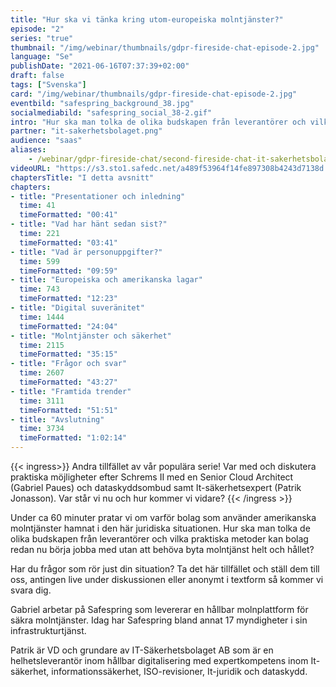 ```yaml
---
title: "Hur ska vi tänka kring utom-europeiska molntjänster?"
episode: "2"
series: "true"
thumbnail: "/img/webinar/thumbnails/gdpr-fireside-chat-episode-2.jpg"
language: "Se"
publishDate: "2021-06-16T07:37:39+02:00"
draft: false
tags: ["Svenska"]
card: "/img/webinar/thumbnails/gdpr-fireside-chat-episode-2.jpg"
eventbild: "safespring_background_38.jpg"
socialmediabild: "safespring_social_38-2.gif"
intro: "Hur ska man tolka de olika budskapen från leverantörer och vilka praktiska metoder kan bolag redan nu börja jobba med utan att behöva byta molntjänst helt och hållet?"
partner: "it-sakerhetsbolaget.png"
audience: "saas"
aliases:
    - /webinar/gdpr-fireside-chat/second-fireside-chat-it-sakerhetsbolaget/
videoURL: "https://s3.sto1.safedc.net/a489f53964f14fe897308b4243d7138d:processedvideos/gdpr-fireside-chat-episode-2/master.m3u8"
chaptersTitle: "I detta avsnitt"
chapters:
- title: "Presentationer och inledning"
  time: 41
  timeFormatted: "00:41"
- title: "Vad har hänt sedan sist?"
  time: 221
  timeFormatted: "03:41"
- title: "Vad är personuppgifter?"
  time: 599
  timeFormatted: "09:59"
- title: "Europeiska och amerikanska lagar"
  time: 743
  timeFormatted: "12:23"
- title: "Digital suveränitet"
  time: 1444
  timeFormatted: "24:04"
- title: "Molntjänster och säkerhet"
  time: 2115
  timeFormatted: "35:15"
- title: "Frågor och svar"
  time: 2607
  timeFormatted: "43:27"
- title: "Framtida trender"
  time: 3111
  timeFormatted: "51:51"
- title: "Avslutning"
  time: 3734
  timeFormatted: "1:02:14"
---
```


{{< ingress>}}
Andra tillfället av vår populära serie! Var med och diskutera praktiska möjligheter efter Schrems II med en Senior Cloud Architect (Gabriel Paues) och dataskyddsombud samt It-säkerhetsexpert (Patrik Jonasson). Var står vi nu och hur kommer vi vidare?
{{< /ingress >}}

Under ca 60 minuter pratar vi om varför bolag som använder amerikanska molntjänster hamnat i den här juridiska situationen. Hur ska man tolka de olika budskapen från leverantörer och vilka praktiska metoder kan bolag redan nu börja jobba med utan att behöva byta molntjänst helt och hållet?

Har du frågor som rör just din situation? Ta det här tillfället och ställ dem till oss, antingen live under diskussionen eller anonymt i textform så kommer vi svara dig.

Gabriel arbetar på Safespring som levererar en hållbar molnplattform för säkra molntjänster. Idag har Safespring bland annat 17 myndigheter i sin infrastrukturtjänst.

Patrik är VD och grundare av IT-Säkerhetsbolaget AB som är en helhetsleverantör inom hållbar digitalisering med expertkompetens inom It-säkerhet, informationssäkerhet, ISO-revisioner, It-juridik och dataskydd.
